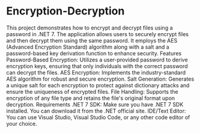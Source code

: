 # Encryption-Decryption
This project demonstrates how to encrypt and decrypt files using a password in .NET 7. The application allows users to securely encrypt files and then decrypt them using the same password. It employs the AES (Advanced Encryption Standard) algorithm along with a salt and a password-based key derivation function to enhance security.
Features
Password-Based Encryption: Utilizes a user-provided password to derive encryption keys, ensuring that only individuals with the correct password can decrypt the files.
AES Encryption: Implements the industry-standard AES algorithm for robust and secure encryption.
Salt Generation: Generates a unique salt for each encryption to protect against dictionary attacks and ensure the uniqueness of encrypted files.
File Handling: Supports the encryption of any file type and retains the file's original format upon decryption.
Requirements
.NET 7 SDK: Make sure you have .NET 7 SDK installed. You can download it from the .NET official site.
IDE/Text Editor: You can use Visual Studio, Visual Studio Code, or any other code editor of your choice.
